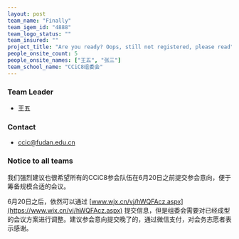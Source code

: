 ```yaml
---
layout: post
team_name: "Finally"
team_igem_id: "4888"
team_logo_status: ""
team_insured: ""
project_title: "Are you ready? Oops, still not registered, please read"
people_onsite_count: 5
people_onsite_names: ["王五", "张三"]
team_school_name: "CCiC8组委会"
---
```



### Team Leader
* 王五

### Contact
* ccic@fudan.edu.cn

### Notice to all teams

我们强烈建议也很希望所有的CCiC8参会队伍在6月20日之前提交参会意向，便于筹备规模合适的会议。

6月20日之后，依然可以通过 [www.wjx.cn/vj/hWQFAcz.aspx](https://www.wjx.cn/vj/hWQFAcz.aspx) 提交信息，但是组委会需要对已经成型的会议方案进行调整。建议参会意向提交晚了的，通过微信支付，对会务志愿者表示感谢。
